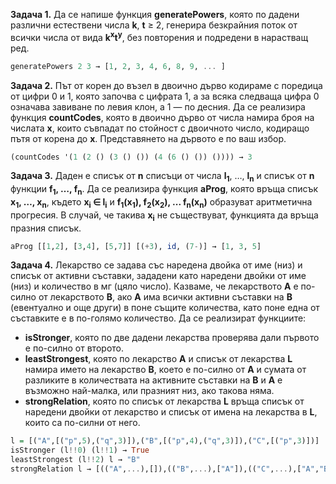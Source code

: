 **Задача 1.** Да се напише функция **generatePowers**, която по дадени
различни естествени числа **k**, **t** ≥ 2, генерира безкрайния поток от всички
числа от вида **k<sup>x</sup>t<sup>y</sup>**, без повторения и подредени в нарастващ ред.
```haskell
generatePowers 2 3 → [1, 2, 3, 4, 6, 8, 9, ... ]
```

**Задача 2.** Път от корен до възел в двоично дърво кодираме с поредица от
цифри 0 и 1, която започва с цифрата 1, а за всяка следваща цифра 0 означава
завиване по левия клон, а 1 — по десния. Да се реализира функция **countCodes**,
която в двоично дърво от числа намира броя на числата **x**, които съвпадат по
стойност с двоичното число, кодиращо пътя от корена до **x**.
Представянето на дървото е по ваш избор.
```scheme
(countCodes '(1 (2 () (3 () ()) (4 (6 () ()) ()))) → 3
```

**Задача 3.** Даден е списък от **n** списъци от числа **l<sub>1</sub>**, …, **l<sub>n</sub>** и
списък от **n** функции **f<sub>1</sub>, …, f<sub>n</sub>**. Да се реализира функция **aProg**,
която връща списък **x<sub>1</sub>, …, x<sub>n</sub>**, където **x<sub>i</sub> ∈
l<sub>i</sub>** и **f<sub>1</sub>(x<sub>1</sub>), f<sub>2</sub>(x<sub>2</sub>),
... f<sub>n</sub>(x<sub>n</sub>)** образуват аритметична прогресия. В случай, че
такива **x<sub>i</sub>** не съществуват, функцията да връща празния списък.
```haskell
aProg [[1,2], [3,4], [5,7]] [(+3), id, (7-)] → [1, 3, 5]
```

**Задача 4.** Лекарство се задава със наредена двойка от име (низ) и списък от
активни съставки, зададени като наредени двойки от име (низ) и количество в мг
(цяло число). Казваме, че лекарството **A** е по-силно от лекарството **B**, ако
**A** има всички активни съставки на **B** (евентуално и още други) в поне
същите количества, като поне една от съставките е в по-голямо количество.
Да се реализират функциите:
- **isStronger**, която по две дадени лекарства проверява
дали първото е по-силно от второто.
- **leastStrongest**, която по лекарство **A** и списък от лекарства **L** намира
името на лекарство **B**, което е по-силно от **A** и сумата от разликите в
количествата на активните съставки на **B** и **A** е възможно най-малка, или
празният низ, ако такова няма.
- **strongRelation**, която по списък от лекарства **L** връща списък от наредени
двойки от лекарство и списък от имена на лекарства в **L**, които са по-силни от
него.
```haskell
l = [("A",[("p",5),("q",3)]),("B",[("p",4),("q",3)]),("C",[("p",3)])]
isStronger (l!!0) (l!!1) → True
leastStrongest (l!!2) l → "B"
strongRelation l → [(("A",...),[]),(("B",...),["A"]),(("C",...),["A","B"])]
```
